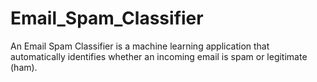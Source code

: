 # Email_Spam_Classifier
An Email Spam Classifier is a machine learning application that automatically identifies whether an incoming email is spam or legitimate (ham). 
